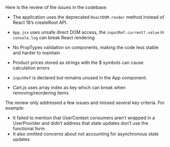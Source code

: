 Here is the review of the issues in the codebase:

-  The application uses the deprecated `ReactDOM.render` method instead of React 18’s createRoot API.

- `App.jsx` uses unsafe direct DOM access, the `inputRef.current?.value` in `console.log` can break React rendering

- No PropTypes validation on components, making the code less stable and harder to maintain

- Product prices stored as strings with the $ symbols can cause calculation errors

-  `inputRef` is declared but remains unused in the App component.

- Cart.js uses array index as key which can break when removing/reordering items

The  review only addressed a few issues and missed several key criteria. For example:

- It failed to mention that UserContext consumers aren’t wrapped in a UserProvider and didn’t address that state updates don’t use the functional form 
- It also omitted concerns about not accounting for asynchronous state updates 